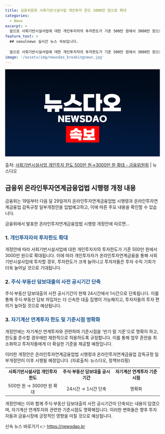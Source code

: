 ```yaml
---
title: 금융위원회 사회기반시설사업 개인투자 한도 3000만 원으로 확대
categories:
  - News
excerpt: >
  앞으로 사회기반시설사업에 대한 개인투자자의 투자한도가 기존 500만 원에서 3000만 원으로 늘어난다. 또 …
feature_text: >
  ## seoulnews 실시간 뉴스 속보입니다.

  앞으로 사회기반시설사업에 대한 개인투자자의 투자한도가 기존 500만 원에서 3000만 원으로 늘어난다. 또 …
image: '/assets/img/newsdao_breakingnews.jpg'
---
```


![뉴스다오 속보](/assets/img/newsdao_breakingnews.jpg)

<p>출처: <a href="https://newsdao.kr/3624" rel="dofollow">사회기반시설사업 개인투자 한도 500만 원→3000만 원 확대 - 금융위원회</a> | 뉴스다오</p>

<h2 data-ke-size="size26">금융위 온라인투자연계금융업법 시행령 개정 내용</h2>
금융위는 19일부터 다음 달 29일까지 온라인투자연계금융업법 시행령과 온라인투자연계금융업 감독규정 일부개정안을 입법예고하고, 이에 따른 주요 내용을 확인할 수 있습니다.

<p data-ke-size="size16">금융위에서 발표한 온라인투자연계금융업법 시행령 개정안에 따르면...</p>

<h3 data-ke-size="size22">1. <span style="color: #1a5490;">개인투자자의 투자한도 확대</span></h3>
개정안에 따라 사회기반시설사업에 대한 개인투자자의 투자한도가 기존 500만 원에서 3000만 원으로 확대됩니다. 이에 따라 개인투자자가 온라인투자연계금융을 통해 사회기반시설사업에 투자할 경우, 투자한도가 크게 늘어나고 투자자들은 투자 수익 기회가 더욱 늘어날 것으로 기대됩니다.

<h3 data-ke-size="size22">2. <span style="color: #1a5490;">주식·부동산 담보대출의 사전 공시기간 단축</span></h3>
주식·부동산 담보대출의 사전 공시기간이 현재 24시간에서 1시간으로 단축됩니다. 이를 통해 주식·부동산 담보 차입자는 더 신속한 대출 집행이 가능해지고, 투자자들의 투자 편의가 높아질 것으로 예상됩니다.

<h3 data-ke-size="size22">3. <span style="color: #1a5490;">자기계산 연계투자 한도 및 기준시점 명확화</span></h3>
개정안에는 자기계산 연계투자와 관련하여 기준시점을 '반기 말 기준'으로 명확히 하고, 한도를 준수할 경우에만 제한적으로 허용하도록 규정합니다. 이를 통해 업무 혼란을 최소화하고 투자자들에게 더 확실한 기준을 제공할 예정입니다.

이러한 개정안은 온라인투자연계금융업법 시행령과 온라인투자연계금융업 감독규정 일부개정안이 이후 시행될 예정입니다.
(자료출처: 뉴스다오, 정책브리핑)

<table>
    <tr>
        <td style="text-align: center; height: 17px;"><b>사회기반시설사업 개인투자 한도</b></td>
        <td style="text-align: center; height: 17px;"><b>주식·부동산 담보대출 공시기간</b></td>
        <td style="text-align: center; height: 17px;"><b>자기계산 연계투자 기준시점</b></td>
    </tr>
    <tr>
        <td style="text-align: center; height: 17px;">500만 원 → 3000만 원 확대</td>
        <td style="text-align: center; height: 17px;">24시간 → 1시간 단축</td>
        <td style="text-align: center; height: 17px;">명확화</td>
    </tr>
</table>

<p data-ke-size="size16">개정안에는 이와 함께 주식·부동산 담보대출의 사전 공시기간이 단축되는 내용이 담겼으며, 자기계산 연계투자와 관련한 기준시점도 명확해집니다. 이러한 변화들은 향후 투자자들과 금융시장에 긍정적인 영향을 미칠 것으로 예상됩니다.</p> 

신속 뉴스 바로가기 👉 <a href="https://newsdao.kr" rel="dofollow">https://newsdao.kr</a>


